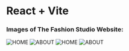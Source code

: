 # React + Vite


### Images of The Fashion Studio Website:
![HOME](https://github.com/codebucks27/wibe-studio-starter-files/blob/main/Wibe-Home-Desktop.png)
![ABOUT](https://github.com/codebucks27/wibe-studio-starter-files/blob/main/Wibe-About-Desktop.png)
![HOME](https://github.com/codebucks27/wibe-studio-starter-files/blob/main/Wibe-Home-Moblie.png)
![ABOUT](https://github.com/codebucks27/wibe-studio-starter-files/blob/main/Wibe-About-Mobile.png)